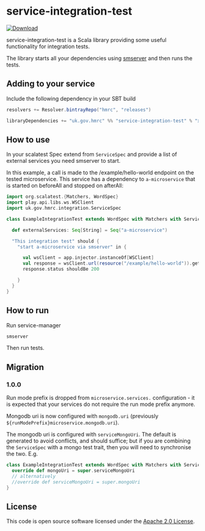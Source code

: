 service-integration-test
========
[ ![Download](https://api.bintray.com/packages/hmrc/releases/service-integration-test/images/download.svg) ](https://bintray.com/hmrc/releases/service-integration-test/_latestVersion)

service-integration-test is a Scala library providing some useful functionality for integration tests.

The library starts all your dependencies using [smserver](https://github.com/hmrc/service-manager) and then runs the tests.

## Adding to your service

Include the following dependency in your SBT build

```scala
resolvers += Resolver.bintrayRepo("hmrc", "releases")

libraryDependencies += "uk.gov.hmrc" %% "service-integration-test" % "x.x.x" % "test,it"
```

## How to use

In your scalatest Spec extend from `ServiceSpec` and provide a list of external services you need smserver to start.

In this example, a call is made to the /example/hello-world endpoint on the tested microservice.
This service has a dependency to `a-microservice` that is started on beforeAll and stopped on afterAll:

```scala
import org.scalatest.{Matchers, WordSpec}
import play.api.libs.ws.WSClient
import uk.gov.hmrc.integration.ServiceSpec

class ExampleIntegrationTest extends WordSpec with Matchers with ServiceSpec  {

  def externalServices: Seq[String] = Seq("a-microservice")

  "This integration test" should {
    "start a-microservice via smserver" in {

      val wsClient = app.injector.instanceOf[WSClient]
      val response = wsClient.url(resource("/example/hello-world")).get.futureValue
      response.status shouldBe 200

    }
  }
}
```

## How to run

Run service-manager
```bash
smserver
```

Then run tests.


## Migration

### 1.0.0

Run mode prefix is dropped from `microservice.services.` configuration - it is expected that your services do not require the run mode prefix anymore.

Mongodb uri is now configured with `mongodb.uri` (previously `${runModePrefix}microservice.mongodb.uri`).

The mongodb uri is configured with `serviceMongoUri`. The default is generated to avoid conflicts, and should suffice; but if you are combining the `ServiceSpec` with a mongo test trait, then you will need to synchronise the two. E.g.
```scala
class ExampleIntegrationTest extends WordSpec with Matchers with ServiceSpec with MongoSupport {
  override def mongoUri = super.serviceMongoUri
  // alternatively
  //override def serviceMongoUri = super.mongoUri
}
```


## License ##

This code is open source software licensed under the [Apache 2.0 License]("http://www.apache.org/licenses/LICENSE-2.0.html").
